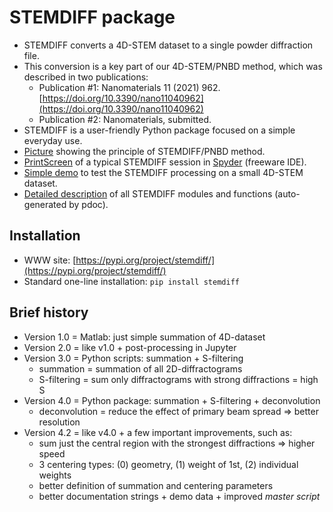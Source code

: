 STEMDIFF package
================

* STEMDIFF converts a 4D-STEM dataset to a single powder diffraction file.
* This conversion is a key part of our 4D-STEM/PNBD method, which was described in two publications:
  * Publication #1: Nanomaterials 11 (2021) 962.
    [https://doi.org/10.3390/nano11040962](https://doi.org/10.3390/nano11040962)
  * Publication #2: Nanomaterials, submitted.
* STEMDIFF is a user-friendly Python package focused on a simple everyday use. 
* [Picture](images/principle2.png) showing the principle of STEMDIFF/PNBD method.
* [PrintScreen](images/stemdiff_prtscr.png) of a typical STEMDIFF session in
  [Spyder](https://www.spyder-ide.org/) (freeware IDE).
* [Simple demo](demo/todo.txt) to test the STEMDIFF processing on a small 4D-STEM dataset.
* [Detailed description](stemdiff/index.html) of all STEMDIFF modules and functions (auto-generated by pdoc).

Installation
------------

* WWW site: [https://pypi.org/project/stemdiff/](https://pypi.org/project/stemdiff/)
* Standard one-line installation: `pip install stemdiff`

Brief history
-------------

* Version 1.0 = Matlab: just simple summation of 4D-dataset
* Version 2.0 = like v1.0 + post-processing in Jupyter
* Version 3.0 = Python scripts: summation + S-filtering
  - summation = summation of all 2D-diffractograms
  - S-filtering = sum only diffractograms with strong diffractions = high S
* Version 4.0 = Python package: summation + S-filtering + deconvolution
  - deconvolution = reduce the effect of primary beam spread &rArr; better resolution 
* Version 4.2 = like v4.0 + a few important improvements, such as:
  - sum just the central region with the strongest diffractions &rArr; higher speed
  - 3 centering types: (0) geometry, (1) weight of 1st, (2) individual weights 
  - better definition of summation and centering parameters
  - better documentation strings + demo data + improved *master script*
